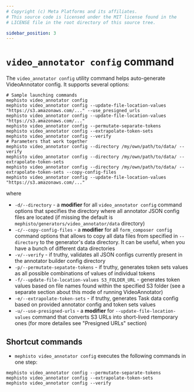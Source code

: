 ```yaml
---
# Copyright (c) Meta Platforms and its affiliates.
# This source code is licensed under the MIT license found in the
# LICENSE file in the root directory of this source tree.

sidebar_position: 3
---
```


# `video_annotator config` command

The `video_annotator config` utility command helps auto-generate VideoAnnotator config. It supports several options:

```shell
# Sample launching commands
mephisto video_annotator config
mephisto video_annotator config --update-file-location-values "https://s3.amazonaws.com/..." --use_presigned_urls
mephisto video_annotator config --update-file-location-values "https://s3.amazonaws.com/..."
mephisto video_annotator config --permutate-separate-tokens
mephisto video_annotator config --extrapolate-token-sets
mephisto video_annotator config --verify
# Parameters that work together
mephisto video_annotator config --directory /my/own/path/to/data/ --verify
mephisto video_annotator config --directory /my/own/path/to/data/ --extrapolate-token-sets
mephisto video_annotator config --directory /my/own/path/to/data/ --extrapolate-token-sets --copy-config-files
mephisto video_annotator config --update-file-location-values "https://s3.amazonaws.com/..."
```

where
- `-d/--directory` - a **modifier** for all `video_annotator config` command options that specifies the directory where all annotator JSON config files are located (if missing the default is `mephisto/generators/video_annotator/data` directory)
- `-c/--copy-config-files` - a **modifier** for all `form_composer config` command options that allows to copy all data files from specified in `--directory` to the generator's data directory. It can be useful, when you have a bunch of different data directories
- `-v/--verify` - if truthy, validates all JSON configs currently present in the annotator builder config directory
- `-p/--permutate-sepatate-tokens` - if truthy, generates token sets values as all possible combinations of values of individual tokens
- `-f/--update-file-location-values S3_FOLDER_URL` - generates token values based on file names found within the specified S3 folder (see a separate section about this mode of running VideoAnnotator)
- `-e/--extrapolate-token-sets` - if truthy, generates Task data config based on provided annotator config and token sets values
- `-u/--use-presigned-urls` - a **modifier** for `--update-file-location-values` command that converts S3 URLs into short-lived rtemporary ones (for more detailes see "Presigned URLs" section)

## Shortcut commands

- `mephisto video_annotator config` executes the following commands in one step:
```shell
mephisto video_annotator config --permutate-separate-tokens
mephisto video_annotator config --extrapolate-token-sets
mephisto video_annotator config --verify
```
